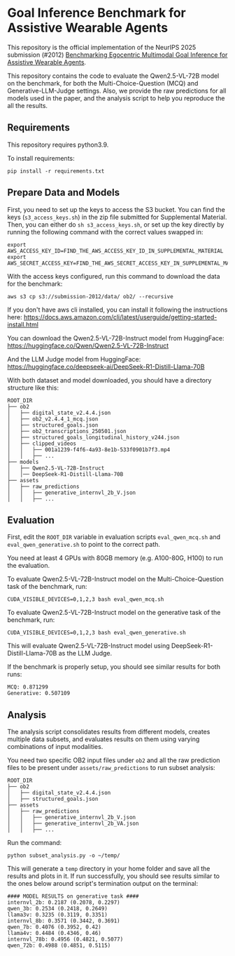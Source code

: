 # Goal Inference Benchmark for Assistive Wearable Agents

This repository is the official implementation of the NeurIPS 2025 submission (#2012) [Benchmarking Egocentric Multimodal Goal Inference for Assistive Wearable Agents]().

This repository contains the code to evaluate the Qwen2.5-VL-72B model on the benchmark, for both the Multi-Choice-Question (MCQ) and Generative-LLM-Judge settings. Also, we provide the raw predictions for all models used in the paper, and the analysis script to help you reproduce the all the results.

## Requirements
This repository requires python3.9.

To install requirements:

```
pip install -r requirements.txt
```

## Prepare Data and Models
First, you need to set up the keys to access the S3 bucket. You can find the keys (`s3_access_keys.sh`) in the zip file submitted for Supplemental Material.
Then, you can either do `sh s3_access_keys.sh`, or set up the key directly by running the following command with the correct values swapped in:
```
export AWS_ACCESS_KEY_ID=FIND_THE_AWS_ACCESS_KEY_ID_IN_SUPPLEMENTAL_MATERIAL
export AWS_SECRET_ACCESS_KEY=FIND_THE_AWS_SECRET_ACCESS_KEY_IN_SUPPLEMENTAL_MATERIAL
```

With the access keys configured, run this command to download the data for the benchmark:
```
aws s3 cp s3://submission-2012/data/ ob2/ --recursive
```
If you don't have aws cli installed, you can install it following the instructions here: https://docs.aws.amazon.com/cli/latest/userguide/getting-started-install.html

You can download the Qwen2.5-VL-72B-Instruct model from HuggingFace: https://huggingface.co/Qwen/Qwen2.5-VL-72B-Instruct

And the LLM Judge model from HuggingFace: https://huggingface.co/deepseek-ai/DeepSeek-R1-Distill-Llama-70B

With both dataset and model downloaded, you should have a directory structure like this:
```
ROOT_DIR
├── ob2
│   ├── digital_state_v2.4.4.json
│   ├── ob2_v2.4.4_1_mcq.json
│   ├── structured_goals.json
│   ├── ob2_transcriptions_250501.json
│   ├── structured_goals_longitudinal_history_v244.json
│   ├── clipped_videos
│   │   ├── 001a1239-f4f6-4a93-8e1b-533f0901b7f3.mp4
│   │   ├── ...
├── models
│   ├── Qwen2.5-VL-72B-Instruct
│   │── DeepSeek-R1-Distill-Llama-70B
├── assets
│   ├── raw_predictions
│   │   ├── generative_internvl_2b_V.json
│   │   ├── ...
```

## Evaluation

First, edit the `ROOT_DIR` variable in evaluation scripts `eval_qwen_mcq.sh` and `eval_qwen_generative.sh` to point to the correct path.

You need at least 4 GPUs with 80GB memory (e.g. A100-80G, H100) to run the evaluation.

To evaluate Qwen2.5-VL-72B-Instruct model on the Multi-Choice-Question task of the benchmark, run:

```
CUDA_VISIBLE_DEVICES=0,1,2,3 bash eval_qwen_mcq.sh
```

To evaluate Qwen2.5-VL-72B-Instruct model on the generative task of the benchmark, run:
```
CUDA_VISIBLE_DEVICES=0,1,2,3 bash eval_qwen_generative.sh
```
This will evaluate Qwen2.5-VL-72B-Instruct model using DeepSeek-R1-Distill-Llama-70B as the LLM Judge.

If the benchmark is properly setup, you should see similar results for both runs:
```
MCQ: 0.871299
Generative: 0.507109
```
## Analysis

The analysis script consolidates results from different models, creates multiple data subsets, and evaluates results on them using varying combinations of input modalities.

You need two specific OB2 input files under `ob2` and all the raw prediction files to be present under `assets/raw_predictions` to run subset analysis:
```
ROOT_DIR
├── ob2
│   ├── digital_state_v2.4.4.json
│   ├── structured_goals.json
├── assets
│   ├── raw_predictions
│   │   ├── generative_internvl_2b_V.json
│   │   ├── generative_internvl_2b_VA.json
│   │   ├── ...
```

Run the command:
```
python subset_analysis.py -o ~/temp/
```

This will generate a `temp` directory in your home folder and save all the results and plots in it. If run successfully, you should see results similar to the ones below around script's termination output on the terminal:
```
#### MODEL RESULTS on generative task ####
internvl_2b: 0.2187 (0.2078, 0.2297)
qwen_3b: 0.2534 (0.2418, 0.2649)
llama3v: 0.3235 (0.3119, 0.3351)
internvl_8b: 0.3571 (0.3442, 0.3691)
qwen_7b: 0.4076 (0.3952, 0.42)
llama4v: 0.4484 (0.4346, 0.46)
internvl_78b: 0.4956 (0.4821, 0.5077)
qwen_72b: 0.4988 (0.4851, 0.5115)
```

